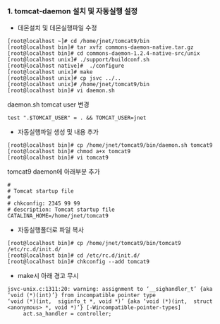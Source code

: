 
### 1. tomcat-daemon 설치 및 자동실행 설정
* 데몬설치 및 데몬실행파일 수정
```console
[root@localhost ~]# cd /home/jnet/tomcat9/bin
[root@localhost bin]# tar xvfz commons-daemon-native.tar.gz
[root@localhost bin]# cd commons-daemon-1.2.4-native-src/unix
[root@localhost unix]# ./support/buildconf.sh
[root@localhost native]#  ./configure
[root@localhost unix]# make
[root@localhost unix]# cp jsvc ../..
[root@localhost unix]# /home/jnet/tomcat9/bin
[root@localhost bin]# vi daemon.sh
```
daemon.sh tomcat user 변경
```console
test ".$TOMCAT_USER" = . && TOMCAT_USER=jnet
```
* 자동실행파일 생성 및 내용 추가
```console
[root@localhost bin]# cp /home/jnet/tomcat9/bin/daemon.sh tomcat9
[root@localhost bin]# chmod a+x tomcat9
[root@localhost bin]# vi tomcat9
```
tomcat9 daemon에 아래부분 추가
```console
#
# Tomcat startup file
#
# chkconfig: 2345 99 99
# description: Tomcat startup file
CATALINA_HOME=/home/jnet/tomcat9
```
* 자동실행폴더로 파일 복사
```console
[root@localhost bin]# cp /home/jnet/tomcat9/bin/tomcat9 /etc/rc.d/init.d/
[root@localhost bin]# cd /etc/rc.d/init.d/
[root@localhost bin]# chkconfig --add tomcat9

```
* make시 아래 경고 무시
```console
jsvc-unix.c:1311:20: warning: assignment to ‘__sighandler_t’ {aka ‘void (*)(int)’} from incompatible pointer type
‘void (*)(int,  siginfo_t *, void *)’ {aka ‘void (*)(int,  struct <anonymous> *, void *)’} [-Wincompatible-pointer-types]
     act.sa_handler = controller;
```

